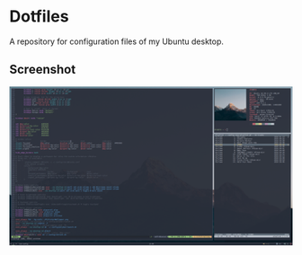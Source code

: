 # Dotfiles
A repository for configuration files of my Ubuntu desktop.

## Screenshot
![alt text](images/desktop.png "desktop")
